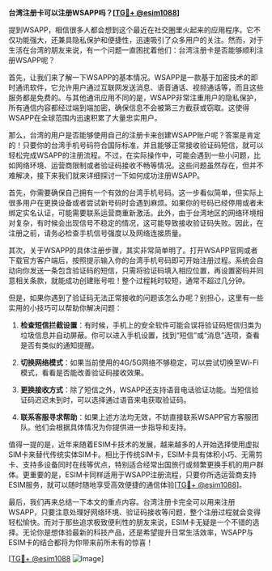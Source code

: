 **台湾注册卡可以注册WSAPP吗？[[TG💪+ @esim1088](https://t.me/s/esim1088)]**

提到WSAPP，相信很多人都会想到这个最近在社交圈里火起来的应用程序。它不仅功能强大，还兼具隐私保护和便捷性，迅速吸引了众多用户的关注。然而，对于生活在台湾的朋友来说，有一个问题一直困扰着他们：台湾注册卡是否能够顺利注册WSAPP呢？

首先，让我们来了解一下WSAPP的基本情况。WSAPP是一款基于加密技术的即时通讯软件，它允许用户通过互联网发送消息、语音通话、视频通话等，而且这些服务都是免费的。与其他通讯应用不同的是，WSAPP非常注重用户的隐私保护，所有通信内容都经过端到端加密，确保信息不会被第三方截获或窃取。这使得WSAPP在全球范围内迅速积累了大量忠实用户。

那么，台湾的用户是否能够使用自己的注册卡来创建WSAPP账户呢？答案是肯定的！只要你的台湾手机号码符合国际标准，并且能够正常接收验证码短信，就可以轻松完成WSAPP的注册流程。不过，在实际操作中，可能会遇到一些小问题，比如网络环境、运营商限制或者验证码接收不畅等情况。这些问题虽然存在，但并不难解决，接下来我们就来详细探讨一下如何成功注册WSAPP。

首先，你需要确保自己拥有一个有效的台湾手机号码。这一步看似简单，但实际上很多用户在更换设备或者尝试新号码时会遇到麻烦。如果你的号码已经停用或者未绑定实名认证，可能需要联系运营商重新激活。此外，由于台湾地区的网络环境相对复杂，有时候会出现信号不稳定的情况，这可能导致接收验证码失败。因此，在注册之前，请务必检查手机信号强度以及网络连接质量。

其次，关于WSAPP的具体注册步骤，其实非常简单明了。打开WSAPP官网或者下载官方客户端后，按照提示输入你的台湾手机号码即可开始注册过程。系统会自动向你发送一条包含验证码的短信，只需将验证码填入相应位置，再设置密码并同意相关条款，就能成功创建账号啦！整个过程耗时较短，通常不超过几分钟。

但是，如果你遇到了验证码无法正常接收的问题该怎么办呢？别担心，这里有一些实用的小技巧可以帮助你解决问题：

1. **检查短信拦截设置**：有时候，手机上的安全软件可能会误将验证码短信归类为垃圾信息并自动屏蔽。你可以进入手机设置，找到“短信”或“消息”选项，查看是否有类似的通知提醒。

2. **切换网络模式**：如果当前使用的4G/5G网络不够稳定，可以尝试切换至Wi-Fi模式，看看是否能改善验证码接收效果。

3. **更换接收方式**：除了短信之外，WSAPP还支持语音电话验证功能。当短信验证码迟迟未到时，可以选择通过语音来电获取验证码。

4. **联系客服寻求帮助**：如果上述方法均无效，不妨直接联系WSAPP官方客服团队。他们会根据具体情况为你提供进一步指导和支持。

值得一提的是，近年来随着ESIM卡技术的发展，越来越多的人开始选择使用虚拟SIM卡来替代传统实体SIM卡。相比于传统SIM卡，ESIM卡具有体积小巧、无需剪卡、支持多设备同时在线等优点，特别适合经常出国旅行或频繁更换手机的用户群体。更重要的是，ESIM卡同样适用于WSAPP注册流程，只要你所选运营商支持ESIM服务，就可以随时随地享受高效便捷的通信体验[[TG💪+ @esim1088](https://t.me/s/esim1088)]。

最后，我们再来总结一下本文的重点内容。台湾注册卡完全可以用来注册WSAPP，只要注意处理好网络环境、验证码接收等问题，整个注册过程就会变得轻松愉快。而对于那些追求极致便利性的朋友来说，ESIM卡无疑是一个不错的选择。无论你是想体验最新的科技产品，还是希望提升日常生活效率，WSAPP与ESIM卡的结合都将为你带来前所未有的惊喜！

[[TG💪+ @esim1088](https://t.me/s/esim1088) ![Image](https://i.postimg.cc/4NQfJmqS/Snipaste-2025-05-13-00-14-12.png)]
